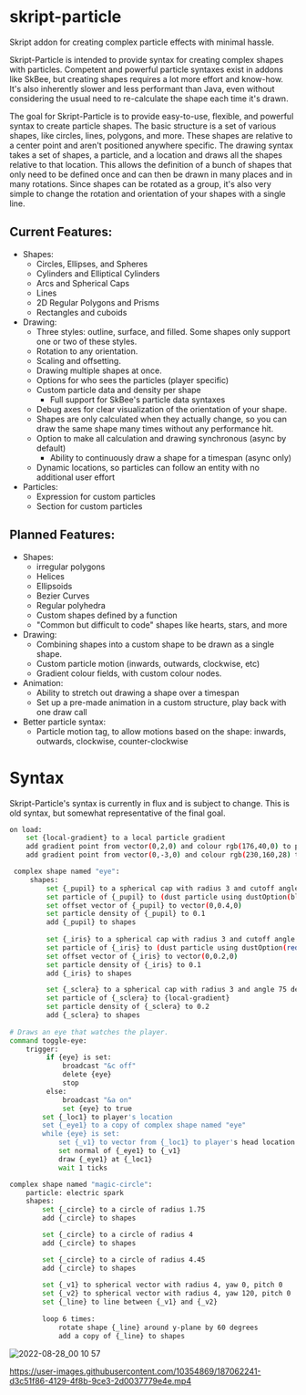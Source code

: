 # skript-particle
 Skript addon for creating complex particle effects with minimal hassle.
 
 Skript-Particle is intended to provide syntax for creating complex shapes with particles. Competent and powerful particle syntaxes exist in addons like SkBee, but creating shapes requires a lot more effort and know-how. It's also inherently slower and less performant than Java, even without considering the usual need to re-calculate the shape each time it's drawn.
 
 The goal for Skript-Particle is to provide easy-to-use, flexible, and powerful syntax to create particle shapes. The basic structure is a set of various shapes, like circles, lines, polygons, and more. These shapes are relative to a center point and aren't positioned anywhere specific. The drawing syntax takes a set of shapes, a particle, and a location and draws all the shapes relative to that location. This allows the definition of a bunch of shapes that only need to be defined once and can then be drawn in many places and in many rotations. Since shapes can be rotated as a group, it's also very simple to change the rotation and orientation of your shapes with a single line.
 
## Current Features:
- Shapes:
  - Circles, Ellipses, and Spheres
  - Cylinders and Elliptical Cylinders
  - Arcs and Spherical Caps
  - Lines
  - 2D Regular Polygons and Prisms
  - Rectangles and cuboids
- Drawing:
  - Three styles: outline, surface, and filled. Some shapes only support one or two of these styles.
  - Rotation to any orientation.
  - Scaling and offsetting.
  - Drawing multiple shapes at once.
  - Options for who sees the particles (player specific)
  - Custom particle data and density per shape
    - Full support for SkBee's particle data syntaxes
  - Debug axes for clear visualization of the orientation of your shape.
  - Shapes are only calculated when they actually change, so you can draw the same shape many times without any performance hit.
  - Option to make all calculation and drawing synchronous (async by default)
     - Ability to continuously draw a shape for a timespan (async only)
  - Dynamic locations, so particles can follow an entity with no additional user effort
- Particles:
  - Expression for custom particles
  - Section for custom particles

 ## Planned Features:
 - Shapes:
   - irregular polygons
   - Helices
   - Ellipsoids
   - Bezier Curves
   - Regular polyhedra
   - Custom shapes defined by a function
   - "Common but difficult to code" shapes like hearts, stars, and more
 - Drawing:
   - Combining shapes into a custom shape to be drawn as a single shape.
   - Custom particle motion (inwards, outwards, clockwise, etc) 
   - Gradient colour fields, with custom colour nodes.
 - Animation:
   - Ability to stretch out drawing a shape over a timespan
   - Set up a pre-made animation in a custom structure, play back with one draw call 
 - Better particle syntax:
   - Particle motion tag, to allow motions based on the shape: inwards, outwards, clockwise, counter-clockwise

 # Syntax
Skript-Particle's syntax is currently in flux and is subject to change. This is old syntax, but somewhat representative of the final goal.
```bash
on load:
    set {local-gradient} to a local particle gradient
    add gradient point from vector(0,2,0) and colour rgb(176,40,0) to points of {local-gradient}
    add gradient point from vector(0,-3,0) and colour rgb(230,160,28) to points of {local-gradient}

 complex shape named "eye":
     shapes:
         set {_pupil} to a spherical cap with radius 3 and cutoff angle 10 degrees
         set particle of {_pupil} to (dust particle using dustOption(black, 1))
         set offset vector of {_pupil} to vector(0,0.4,0)
         set particle density of {_pupil} to 0.1
         add {_pupil} to shapes
        
         set {_iris} to a spherical cap with radius 3 and cutoff angle 25 degrees
         set particle of {_iris} to (dust particle using dustOption(red, 1))
         set offset vector of {_iris} to vector(0,0.2,0)
         set particle density of {_iris} to 0.1
         add {_iris} to shapes

         set {_sclera} to a spherical cap with radius 3 and angle 75 degrees
         set particle of {_sclera} to {local-gradient}
         set particle density of {_sclera} to 0.2
         add {_sclera} to shapes
         
# Draws an eye that watches the player.  
command toggle-eye:
    trigger:
         if {eye} is set:
             broadcast "&c off"
             delete {eye}
             stop
         else:
             broadcast "&a on"
             set {eye} to true
        set {_loc1} to player's location
        set {_eye1} to a copy of complex shape named "eye"
        while {eye} is set:
            set {_v1} to vector from {_loc1} to player's head location
            set normal of {_eye1} to {_v1}
            draw {_eye1} at {_loc1}
            wait 1 ticks
```

```bash
complex shape named "magic-circle":
    particle: electric spark
    shapes:
        set {_circle} to a circle of radius 1.75
        add {_circle} to shapes

        set {_circle} to a circle of radius 4
        add {_circle} to shapes

        set {_circle} to a circle of radius 4.45
        add {_circle} to shapes
        
        set {_v1} to spherical vector with radius 4, yaw 0, pitch 0
        set {_v2} to spherical vector with radius 4, yaw 120, pitch 0
        set {_line} to line between {_v1} and {_v2}
        
        loop 6 times:
            rotate shape {_line} around y-plane by 60 degrees 
            add a copy of {_line} to shapes

```
 
 ![2022-08-28_00 10 57](https://user-images.githubusercontent.com/10354869/187062233-5f51ba7b-60f4-44f8-bf6b-862a4e2381fd.png)


https://user-images.githubusercontent.com/10354869/187062241-d3c51f86-4129-4f8b-9ce3-2d0037779e4e.mp4


